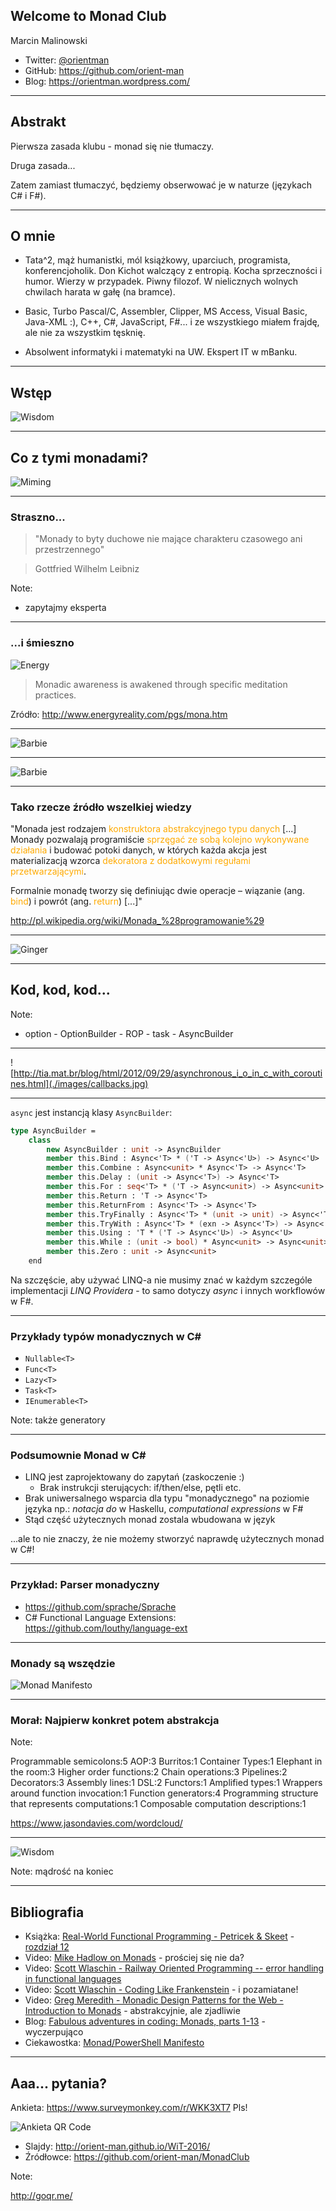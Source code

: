 ﻿## Welcome to Monad Club

Marcin Malinowski

- Twitter: [@orientman](https://twitter.com/orientman)
- GitHub: https://github.com/orient-man
- Blog: https://orientman.wordpress.com/

---

## Abstrakt

Pierwsza zasada klubu - monad się nie tłumaczy.

Druga zasada...

Zatem zamiast tłumaczyć, będziemy obserwować je w naturze (językach C# i F#).

---

## O mnie

- Tata^2, mąż humanistki, mól książkowy, uparciuch, programista, konferencjoholik.  Don Kichot walczący z entropią. Kocha sprzeczności i humor. Wierzy w przypadek. Piwny filozof. W nielicznych wolnych chwilach harata w gałę (na bramce).

- Basic, Turbo Pascal/C, Assembler, Clipper, MS Access, Visual Basic, Java-XML :), C++, C#, JavaScript, F#...  i ze wszystkiego miałem frajdę, ale nie za wszystkim tęsknię.

- Absolwent informatyki i matematyki na UW. Ekspert IT w mBanku.

***

## Wstęp

![Wisdom](./images/wisdom.jpg)

***

## Co z tymi monadami?

![Miming](./images/miming.jpg)

***

### Straszno...

<!-- .slide: data-background="./images/skull.png" -->

> "Monady to byty duchowe nie mające charakteru czasowego ani przestrzennego"

> Gottfried Wilhelm Leibniz

Note:
 - zapytajmy eksperta

***

### ...i śmieszno

![Energy](./images/ego_monad.gif)

> Monadic awareness is awakened through specific meditation practices.

Zródło: http://www.energyreality.com/pgs/mona.htm

***

<!-- .slide: style="top: -100px !important;" -->
![Barbie](./images/barbie_monad.png)

***

<!-- .slide: style="top: -100px !important;" -->
![Barbie](./images/teoria_kategorii.png)

***

### Tako rzecze źródło wszelkiej wiedzy

"Monada jest rodzajem <font color="#fa0">konstruktora abstrakcyjnego typu danych</font> [...] Monady pozwalają programiście <font color="#fa0">sprzęgać ze sobą kolejno wykonywane działania</font> i budować potoki danych, w których każda akcja jest materializacją wzorca <font color="#fa0">dekoratora z dodatkowymi regułami przetwarzającymi</font>.

Formalnie monadę tworzy się definiując dwie operacje – wiązanie (ang. <font color="#fa0">bind</font>) i powrót (ang. <font color="#fa0">return</font>) [...]"

http://pl.wikipedia.org/wiki/Monada_%28programowanie%29

---

<!-- .slide: data-transition="convex" -->
![Ginger](./images/ginger.jpeg)

***

## Kod, kod, kod...

Note:
 - option - OptionBuilder - ROP - task - AsyncBuilder

---

![http://tia.mat.br/blog/html/2012/09/29/asynchronous_i_o_in_c_with_coroutines.html](./images/callbacks.jpg)

---

``async`` jest instancją klasy ``AsyncBuilder``:

```fsharp
type AsyncBuilder =
    class
        new AsyncBuilder : unit -> AsyncBuilder
        member this.Bind : Async<'T> * ('T -> Async<'U>) -> Async<'U>
        member this.Combine : Async<unit> * Async<'T> -> Async<'T>
        member this.Delay : (unit -> Async<'T>) -> Async<'T>
        member this.For : seq<'T> * ('T -> Async<unit>) -> Async<unit>
        member this.Return : 'T -> Async<'T>
        member this.ReturnFrom : Async<'T> -> Async<'T>
        member this.TryFinally : Async<'T> * (unit -> unit) -> Async<'T>
        member this.TryWith : Async<'T> * (exn -> Async<'T>) -> Async<'T>
        member this.Using : 'T * ('T -> Async<'U>) -> Async<'U>
        member this.While : (unit -> bool) * Async<unit> -> Async<unit>
        member this.Zero : unit -> Async<unit>
    end
```

<!-- .element: class="fragment" -->
Na szczęście, aby używać LINQ-a nie musimy znać w każdym szczególe implementacji _LINQ Providera_ - to samo dotyczy _async_ i innych workflowów w F#.

***

### Przykłady typów monadycznych w C# ###

- ``Nullable<T>``
- ``Func<T>``
- ``Lazy<T>``
- ``Task<T>``
- ``IEnumerable<T>``

Note: także generatory

---

### Podsumownie Monad w C# ###

- LINQ jest zaprojektowany do zapytań (zaskoczenie :)
    - Brak instrukcji sterujących: if/then/else, pętli etc.
- Brak uniwersalnego wsparcia dla typu "monadycznego" na poziomie języka np.: _notacja do_ w Haskellu, _computational expressions_ w F#
- Stąd część użytecznych monad zostala wbudowana w język

<!-- .element: class="fragment" -->
...ale to nie znaczy, że nie możemy stworzyć naprawdę użytecznych monad w C#!

---

### Przykład: Parser monadyczny

- https://github.com/sprache/Sprache
- C# Functional Language Extensions: https://github.com/louthy/language-ext

***

### Monady są wszędzie

![Monad Manifesto](./images/monad-manifesto.jpeg)

---

<!-- .slide: data-background="./images/wordle.png" style="top: -50px !important;" -->

### Morał: Najpierw konkret potem abstrakcja

Note:

Programmable semicolons:5
AOP:3
Burritos:1
Container Types:1
Elephant in the room:3
Higher order functions:2
Chain operations:3
Pipelines:2
Decorators:3
Assembly lines:1
DSL:2
Functors:1
Amplified types:1
Wrappers around function invocation:1
Function generators:4
Programming structure that represents computations:1
Composable computation descriptions:1

https://www.jasondavies.com/wordcloud/

---

![Wisdom](./images/monad-4dev.jpeg)

Note: mądrość na koniec

***

## Bibliografia

- Książka: [Real-World Functional Programming - Petricek & Skeet](http://www.amazon.com/Real-World-Functional-Programming-With-Examples/dp/1933988924) - [rozdział 12](http://www.manning.com/petricek/SampleChapter12.pdf)
- Video: [Mike Hadlow on Monads](http://vimeo.com/21705972) - prościej się nie da?
- Video: [Scott Wlaschin - Railway Oriented Programming -- error handling in functional languages](http://vimeo.com/97344498)
- Video: [Scott Wlaschin - Coding Like Frankenstein](https://vimeo.com/142347199) - i pozamiatane!
- Video: [Greg Meredith - Monadic Design Patterns for the Web - Introduction to Monads](http://channel9.msdn.com/Series/C9-Lectures-Greg-Meredith-Monadic-Design-Patterns-for-the-Web/C9-Lectures-Greg-Meredith-Monadic-Design-Patterns-for-the-Web-Introduction-to-Monads) - abstrakcyjnie, ale zjadliwie
- Blog: [Fabulous adventures in coding: Monads, parts 1-13](http://ericlippert.com/category/monads/) - wyczerpująco
- Ciekawostka: [Monad/PowerShell Manifesto](http://www.jsnover.com/Docs/MonadManifesto.pdf)

***

## Aaa... pytania?

Ankieta: https://www.surveymonkey.com/r/WKK3XT7 Pls!

![Ankieta QR Code](./images/ankieta-qrcode.png)

- Slajdy: http://orient-man.github.io/WiT-2016/
- Źródłowce: https://github.com/orient-man/MonadClub

Note:

http://goqr.me/

